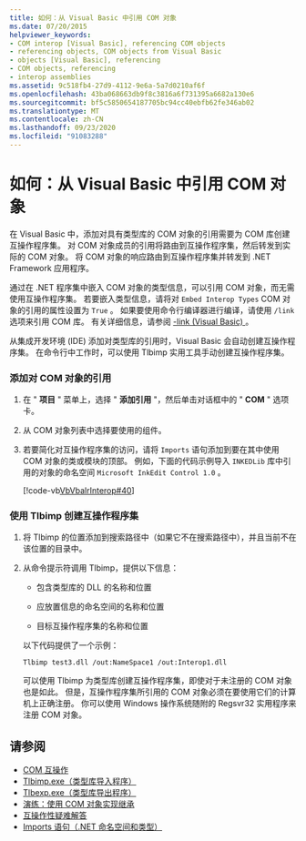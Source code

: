 ```yaml
---
title: 如何：从 Visual Basic 中引用 COM 对象
ms.date: 07/20/2015
helpviewer_keywords:
- COM interop [Visual Basic], referencing COM objects
- referencing objects, COM objects from Visual Basic
- objects [Visual Basic], referencing
- COM objects, referencing
- interop assemblies
ms.assetid: 9c518fb4-27d9-4112-9e6a-5a7d0210af6f
ms.openlocfilehash: 43ba068663db9f8c3816a6f731395a6682a130e6
ms.sourcegitcommit: bf5c5850654187705bc94cc40ebfb62fe346ab02
ms.translationtype: MT
ms.contentlocale: zh-CN
ms.lasthandoff: 09/23/2020
ms.locfileid: "91083288"
---
```

# <a name="how-to-reference-com-objects-from-visual-basic"></a>如何：从 Visual Basic 中引用 COM 对象

在 Visual Basic 中，添加对具有类型库的 COM 对象的引用需要为 COM 库创建互操作程序集。 对 COM 对象成员的引用将路由到互操作程序集，然后转发到实际的 COM 对象。 将 COM 对象的响应路由到互操作程序集并转发到 .NET Framework 应用程序。  
  
 通过在 .NET 程序集中嵌入 COM 对象的类型信息，可以引用 COM 对象，而无需使用互操作程序集。 若要嵌入类型信息，请将对 `Embed Interop Types` COM 对象的引用的属性设置为 `True` 。 如果要使用命令行编译器进行编译，请使用 `/link` 选项来引用 COM 库。 有关详细信息，请参阅 [-link (Visual Basic) ](../../reference/command-line-compiler/link.md)。  
  
 从集成开发环境 (IDE) 添加对类型库的引用时，Visual Basic 会自动创建互操作程序集。 在命令行中工作时，可以使用 Tlbimp 实用工具手动创建互操作程序集。  
  
### <a name="to-add-references-to-com-objects"></a>添加对 COM 对象的引用  
  
1. 在 " **项目** " 菜单上，选择 " **添加引用** "，然后单击对话框中的 " **COM** " 选项卡。  
  
2. 从 COM 对象列表中选择要使用的组件。  
  
3. 若要简化对互操作程序集的访问，请将 `Imports` 语句添加到要在其中使用 COM 对象的类或模块的顶部。 例如，下面的代码示例导入 `INKEDLib` 库中引用的对象的命名空间 `Microsoft InkEdit Control 1.0` 。  
  
     [!code-vb[VbVbalrInterop#40](~/samples/snippets/visualbasic/VS_Snippets_VBCSharp/VbVbalrInterop/VB/Class1.vb#40)]  
  
### <a name="to-create-an-interop-assembly-using-tlbimp"></a>使用 Tlbimp 创建互操作程序集  
  
1. 将 Tlbimp 的位置添加到搜索路径中（如果它不在搜索路径中），并且当前不在该位置的目录中。  
  
2. 从命令提示符调用 Tlbimp，提供以下信息：  
  
    - 包含类型库的 DLL 的名称和位置  
  
    - 应放置信息的命名空间的名称和位置  
  
    - 目标互操作程序集的名称和位置  
  
     以下代码提供了一个示例：  
  
    ```console  
    Tlbimp test3.dll /out:NameSpace1 /out:Interop1.dll  
    ```  
  
     可以使用 Tlbimp 为类型库创建互操作程序集，即使对于未注册的 COM 对象也是如此。 但是，互操作程序集所引用的 COM 对象必须在要使用它们的计算机上正确注册。 你可以使用 Windows 操作系统随附的 Regsvr32 实用程序来注册 COM 对象。  
  
## <a name="see-also"></a>请参阅

- [COM 互操作](index.md)
- [Tlbimp.exe（类型库导入程序）](../../../framework/tools/tlbimp-exe-type-library-importer.md)
- [Tlbexp.exe（类型库导出程序）](../../../framework/tools/tlbexp-exe-type-library-exporter.md)
- [演练：使用 COM 对象实现继承](walkthrough-implementing-inheritance-with-com-objects.md)
- [互操作性疑难解答](troubleshooting-interoperability.md)
- [Imports 语句（.NET 命名空间和类型）](../../language-reference/statements/imports-statement-net-namespace-and-type.md)
